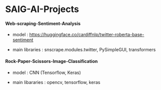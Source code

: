 # SAIG-AI-Projects

#### Web-scraping-Sentiment-Analysis
* model : https://huggingface.co/cardiffnlp/twitter-roberta-base-sentiment
  
* main libraries : snscrape.modules.twitter, PySimpleGUI, transformers

#### Rock-Paper-Scissors-Image-Classification
* model : CNN (Tensorflow, Keras)

* main libararies : opencv, tensorflow, keras
